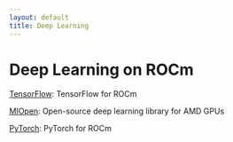 ```yaml
---
layout: default
title: Deep Learning
---
```

# Deep Learning on ROCm

[TensorFlow](deeplearning/tensorflow.md): TensorFlow for ROCm

[MIOpen](deeplearning/miopen.md): Open-source deep learning library for AMD GPUs

[PyTorch](deeplearning/pytorch.md): PyTorch for ROCm


